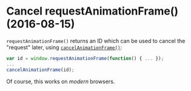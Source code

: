 # Cancel requestAnimationFrame() (2016-08-15)

`requestAnimationFrame()` returns an ID which can be used to cancel the "request" later, using [`cancelAnimationFrame()`](https://developer.mozilla.org/en-US/docs/Web/API/Window/cancelAnimationFrame):

```javascript
var id = window.requestAnimationFrame(function() { ... });
...
cancelAnimationFrame(id);
```

Of course, this works on _modern_ browsers.
